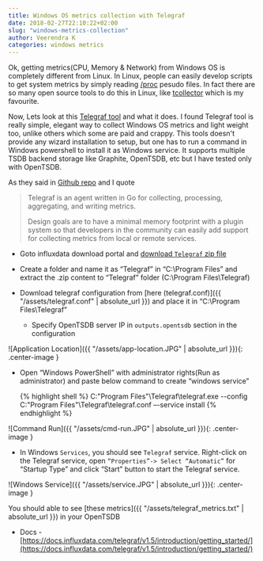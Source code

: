 ```yaml
---
title: Windows OS metrics collection with Telegraf
date: 2018-02-27T22:10:22+02:00
slug: "windows-metrics-collection"
author: Veerendra K
categories: windows metrics
---
```


Ok, getting metrics(CPU, Memory & Network) from Windows OS is completely different from Linux. In Linux, people can easily develop scripts to get system metrics by simply reading [/proc](https://www.tldp.org/LDP/Linux-Filesystem-Hierarchy/html/proc.html) pesudo files. In fact there are so many open source tools to do this in Linux, like [tcollector](https://github.com/OpenTSDB/tcollector) which is my favourite.

Now, Lets look at this [Telegraf tool](https://www.influxdata.com/time-series-platform/telegraf/) and what it does. I found Telegraf tool is really simple, elegant way to collect Windows OS metrics and light weight too, unlike others which some are paid and crappy. This tools doesn't provide any wizard installation to setup, but one has to run a command in Windows powershell to install it as Windows service. It supports multiple TSDB backend storage like Graphite, OpenTSDB, etc but I have tested only with OpenTSDB.

As they said in [Github repo](https://github.com/influxdata/telegraf) and I quote


>Telegraf is an agent written in Go for collecting, processing, aggregating, and writing metrics.
>
>Design goals are to have a minimal memory footprint with a plugin system so that developers in the community can easily add support for collecting metrics from local or remote services.
>

* Goto influxdata download portal and [download `Telegraf` zip file](https://portal.influxdata.com/downloads)

* Create a folder and name it as “Telegraf” in “C:\Program Files” and extract the .zip content to “Telegraf” folder (C:\Program Files\Telegraf)

* Download telegraf configuration from [here (telegraf.conf)]({{ "/assets/telegraf.conf" | absolute_url }}) and place it in “C:\Program Files\Telegraf”
  * Specify OpenTSDB server IP in `outputs.opentsdb` section in the configuration


![Application Location]({{ "/assets/app-location.JPG" | absolute_url }}){: .center-image }

* Open “Windows PowerShell” with administrator rights(Run as administrator) and paste below command to create “windows service”

  {% highlight shell %}
  C:\"Program Files"\Telegraf\telegraf.exe --config C:\"Program Files"\Telegraf\telegraf.conf –-service install
  {% endhighlight %}


![Command Run]({{ "/assets/cmd-run.JPG" | absolute_url }}){: .center-image }

* In Windows `Services`, you should see `Telegraf` service. Right-click on the Telegraf service, open `“Properties”-> Select “Automatic”` for “Startup Type” and click “Start” button to start the Telegraf service.


![Windows Service]({{ "/assets/service.JPG" | absolute_url }}){: .center-image }


You should able to see [these metrics]({{ "/assets/telegraf_metrics.txt" | absolute_url }}) in your OpenTSDB

* Docs - [https://docs.influxdata.com/telegraf/v1.5/introduction/getting_started/](https://docs.influxdata.com/telegraf/v1.5/introduction/getting_started/)
